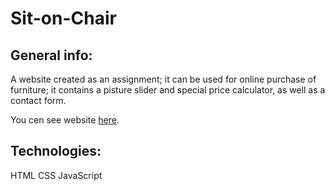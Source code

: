 # Sit-on-Chair

## General info:
A website created as an assignment; 
it can be used for online purchase of furniture;
it contains a pisture slider and special price calculator, as well as a contact form.

You cen see website [here](https://holania.github.io/sit-on-chair/).

## Technologies: 
HTML
CSS
JavaScript

